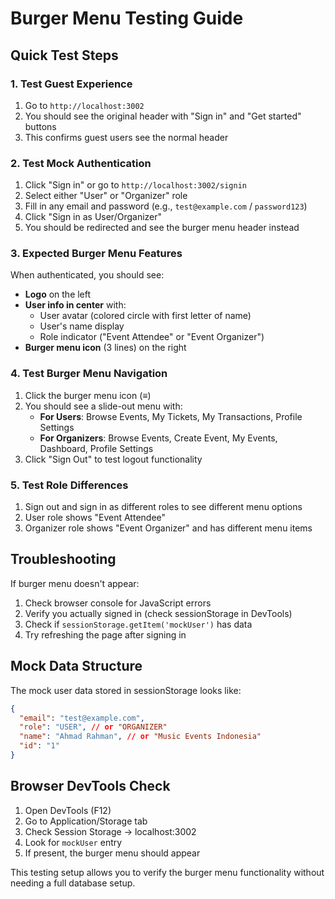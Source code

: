 # Burger Menu Testing Guide

## Quick Test Steps

### 1. Test Guest Experience
1. Go to `http://localhost:3002`
2. You should see the original header with "Sign in" and "Get started" buttons
3. This confirms guest users see the normal header

### 2. Test Mock Authentication
1. Click "Sign in" or go to `http://localhost:3002/signin`
2. Select either "User" or "Organizer" role
3. Fill in any email and password (e.g., `test@example.com` / `password123`)
4. Click "Sign in as User/Organizer"
5. You should be redirected and see the burger menu header instead

### 3. Expected Burger Menu Features
When authenticated, you should see:
- **Logo** on the left
- **User info in center** with:
  - User avatar (colored circle with first letter of name)
  - User's name display
  - Role indicator ("Event Attendee" or "Event Organizer")
- **Burger menu icon** (3 lines) on the right

### 4. Test Burger Menu Navigation
1. Click the burger menu icon (≡)
2. You should see a slide-out menu with:
   - **For Users**: Browse Events, My Tickets, My Transactions, Profile Settings
   - **For Organizers**: Browse Events, Create Event, My Events, Dashboard, Profile Settings
3. Click "Sign Out" to test logout functionality

### 5. Test Role Differences
1. Sign out and sign in as different roles to see different menu options
2. User role shows "Event Attendee"
3. Organizer role shows "Event Organizer" and has different menu items

## Troubleshooting

If burger menu doesn't appear:
1. Check browser console for JavaScript errors
2. Verify you actually signed in (check sessionStorage in DevTools)
3. Check if `sessionStorage.getItem('mockUser')` has data
4. Try refreshing the page after signing in

## Mock Data Structure
The mock user data stored in sessionStorage looks like:
```json
{
  "email": "test@example.com",
  "role": "USER", // or "ORGANIZER"
  "name": "Ahmad Rahman", // or "Music Events Indonesia"
  "id": "1"
}
```

## Browser DevTools Check
1. Open DevTools (F12)
2. Go to Application/Storage tab
3. Check Session Storage → localhost:3002
4. Look for `mockUser` entry
5. If present, the burger menu should appear

This testing setup allows you to verify the burger menu functionality without needing a full database setup.

